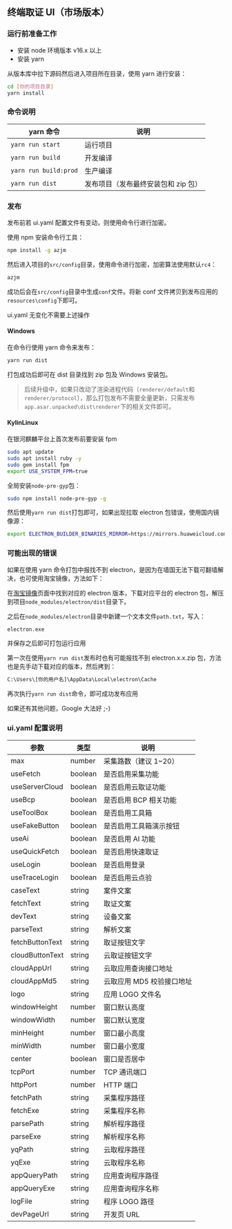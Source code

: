 ## 终端取证 UI（市场版本）

### 运行前准备工作

-   安装 node 环境版本 v16.x 以上
-   安装 yarn

从版本库中拉下源码然后进入项目所在目录，使用 yarn 进行安装：

```bash
cd [你的项目目录]
yarn install
```

### 命令说明

| yarn 命令             | 说明                                |
| --------------------- | ----------------------------------- |
| `yarn run start`      | 运行项目                            |
| `yarn run build`      | 开发编译                            |
| `yarn run build:prod` | 生产编译                            |
| `yarn run dist`       | 发布项目（发布最终安装包和 zip 包） |

### 发布

发布前若 ui.yaml 配置文件有变动，则使用命令行进行加密。

使用 npm 安装命令行工具：

```bash
npm install -g azjm
```

然后进入项目的`src/config`目录，使用命令进行加密，加密算法使用默认`rc4`：

```bash
azjm
```

成功后会在`src/config`目录中生成`conf`文件。将新 conf 文件拷贝到发布应用的`resources\config`下即可。

ui.yaml 无变化不需要上述操作

#### Windows

在命令行使用 yarn 命令来发布：

```bash
yarn run dist
```

打包成功后即可在 dist 目录找到 zip 包及 Windows 安装包。

> 后续升级中，如果只改动了渲染进程代码（`renderer/default`和`renderer/protocol`），那么打包发布不需要全量更新，只需发布`app.asar.unpacked\dist\renderer`下的相关文件即可。

#### KylinLinux

在银河麒麟平台上首次发布前要安装 fpm

```bash
sudo apt update
sudo apt install ruby -y
sudo gem install fpm
export USE_SYSTEM_FPM=true
```

全局安装`node-pre-gyp`包：

```bash
sudo npm install node-pre-gyp -g
```

然后使用`yarn run dist`打包即可，如果出现拉取 electron 包错误，使用国内镜像源：

```bash
export ELECTRON_BUILDER_BINARIES_MIRROR=https://mirrors.huaweicloud.com/electron-builder-binaries
```

### 可能出现的错误

如果在使用 yarn 命令打包中报找不到 electron，是因为在墙国无法下载可翻墙解决，也可使用淘宝镜像，方法如下：

在[淘宝镜像](https://npm.taobao.org/mirrors/electron)页面中找到对应的 electron 版本，下载对应平台的 electron 包，解压到项目`node_modules/electron/dist`目录下。

之后在`node_modules/electron`目录中新建一个文本文件`path.txt`，写入：

```txt
electron.exe
```

并保存之后即可打包运行应用

第一次在使用`yarn run dist`发布时也有可能报找不到 electron.x.x.zip 包，方法也是先手动下载对应的版本，然后拷到：

```txt
C:\Users\[你的用户名]\AppData\Local\electron\Cache
```

再次执行`yarn run dist`命令，即可成功发布应用

如果还有其他问题，Google 大法好 ;-)

### ui.yaml 配置说明

| 参数            | 类型    | 说明                      |
| --------------- | ------- | ------------------------- |
| max             | number  | 采集路数（建议 1~20）     |
| useFetch        | boolean | 是否启用采集功能          |
| useServerCloud  | boolean | 是否启用云取证功能        |
| useBcp          | boolean | 是否启用 BCP 相关功能     |
| useToolBox      | boolean | 是否启用工具箱            |
| useFakeButton   | boolean | 是否启用工具箱演示按钮    |
| useAi           | boolean | 是否启用 AI 功能          |
| useQuickFetch   | boolean | 是否启用快速取证          |
| useLogin        | boolean | 是否启用登录              |
| useTraceLogin   | boolean | 是否启用云点验            |
| caseText        | string  | 案件文案                  |
| fetchText       | string  | 取证文案                  |
| devText         | string  | 设备文案                  |
| parseText       | string  | 解析文案                  |
| fetchButtonText | string  | 取证按钮文字              |
| cloudButtonText | string  | 云取证按钮文字            |
| cloudAppUrl     | string  | 云取应用查询接口地址      |
| cloudAppMd5     | string  | 云取应用 MD5 校验接口地址 |
| logo            | string  | 应用 LOGO 文件名          |
| windowHeight    | number  | 窗口默认高度              |
| windowWidth     | number  | 窗口默认宽度              |
| minHeight       | number  | 窗口最小高度              |
| minWidth        | number  | 窗口最小宽度              |
| center          | boolean | 窗口是否居中              |
| tcpPort         | number  | TCP 通讯端口              |
| httpPort        | number  | HTTP 端口                 |
| fetchPath       | string  | 采集程序路径              |
| fetchExe        | string  | 采集程序名称              |
| parsePath       | string  | 解析程序路径              |
| parseExe        | string  | 解析程序名称              |
| yqPath          | string  | 云取程序路径              |
| yqExe           | string  | 云取程序名称              |
| appQueryPath    | string  | 应用查询程序路径          |
| appQueryExe     | string  | 应用查询程序名称          |
| logFile         | string  | 程序 LOGO 路径            |
| devPageUrl      | string  | 开发页 URL                |
